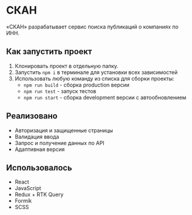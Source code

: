 # СКАН

«СКАН» разрабатывает сервис поиска публикаций о компаниях по ИНН.

## Как запустить проект

1. Клонировать проект в отдельную папку.
2. Запустить `npm i` в терминале для установки всех зависимостей
3. Использовать любую команду из списка для сборки проекты:
   - `npm run build` - сборка production версии
   - `npm run test` - запуск тестов
   - `npm run start` - сборка development версии с автообновлением

## Реализовано

- Авторизация и защищенные страницы
- Валидация ввода
- Запрос и получение данных по API
- Адаптивная версия

## Использовалось

- React
- JavaScript
- Redux + RTK Query
- Formik
- SCSS
